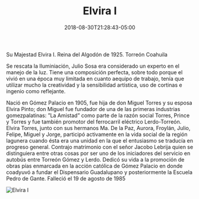 ﻿---
title: "Elvira I"
description: ""
slug: "elvira"
image: pic11.jpg
keywords: ""
categories: 
    - ""
    - ""
date: 2018-08-30T21:28:43-05:00
draft: false
---

Su Majestad Elvira I. Reina del Algodón de 1925. Torreón Coahuila

Se rescata la Iluminiación, Julio Sosa era considerado un experto en el manejo de la luz.
Tiene una composición perfecta, sobre todo porque el vivió en una época muy limitada en cuanto aequipo de trabajo, tenía que utilizar mucho la creatividad y la sensibilidad artística, uso de cortinas e ingenio como reflejante.

Nació en Gómez Palacio en 1905, fue hija de don Miguel Torres y su esposa Elvira Pinto; don Miguel fue fundador de una de las primeras industrias gomezpalatinas: ”La Amistad” como parte de la razón social Torres, Prince y Torres y fue también promotor del ferrocarril eléctrico Lerdo-Torreón. 
Elvira Torres, junto con sus hermanos Ma. De la Paz, Aurora, Froylán, Julio, Felipe, Miguel y Jorge, participó activamente en la vida social de la región lagunera cuando ésta era una unidad en la que el entusiasmo se traducía en progreso general.
Contrajo matrimonio con el señor Jacobo Lebrija quien se distinguiera entre otras cosas por ser uno de los iniciadores del servicio en autobús entre Torreón Gómez y Lerdo. 
Dedicó su vida a la promoción de obras pías enmarcada en la acción católica de Gómez Palacio en donde coadyuvó a fundar el Dispensario Guadalupano y posteriormente la Escuela Pedro de Gante. 
Falleció el 19 de agosto de 1985



![Elvira I](https://claudiaguerreros.github.io/juliososa/img/pic11.jpg)

